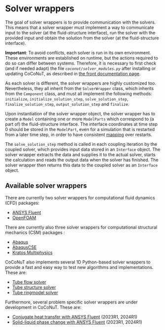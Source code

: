 # Solver wrappers

The goal of solver wrappers is to provide communication with the solvers. This means that a solver wrapper must
implement a way to communicate input to the solver (at the fluid-structure interface), run the solver with the provided
input and obtain the solution from the solver (at the fluid-structure interface).

**Important**: To avoid conflicts, each solver is run in its own environment. These environments are established on
runtime, but the actions required to do so can differ between systems. Therefore, it is necessary to first check (and if
needed adapt) the file *`coconut/solver_modules.py`* after installing or updating CoCoNuT, as described
in [the front documentation page](../../README.md#checking-the-solver-modules).

As each solver is different, the solver wrappers are highly customized too. Nevertheless, they all inherit from
the `SolverWrapper` class, which inherits from the `Component` class, and must all implement the following
methods: `initialize`, `initialize_solution_step`, `solve_solution_step`, `finalize_solution_step`, 
`output_solution_step` and `finalize`.

Upon instantiation of the solver wrapper object, the solver wrapper has to create a `Model` containing one or
more `ModelParts` which correspond to (a part of) the fluid-structure interface. The interface coordinates at time step
0 should be stored in the `ModelPart`, even for a simulation that is restarted from a later time step, in order to have
consistent [mapping](../mappers/mappers.md) over restarts.

The `solve_solution_step` method is called in each coupling iteration by the coupled solver, which provides input data
stored in an `Interface` object. The solver wrapper extracts the data and supplies it to the actual solver, starts the
calculation and reads the output data when the solver has finished. The solver wrapper then returns this data to the
coupled solver as an `Interface` object.

## Available solver wrappers

There are currently two solver wrappers for computational fluid dynamics (CFD) packages:

- [ANSYS Fluent](fluent/fluent.md)
- [OpenFOAM](openfoam/openfoam.md)

There are currently also three solver wrappers for computational structural mechanics (CSM) packages :

- [Abaqus](abaqus/abaqus.md)
- [AbaqusCSE](abaqus_cse/abaqus_cse.md)
- [Kratos Multiphysics](kratos_structure/kratos_structure.md)

CoCoNuT also implements several 1D Python-based solver wrappers to provide a fast and easy way to test new algorithms
and implementations. These are:

- [Tube flow solver](python/python.md#tube-flow-solver)
- [Tube structure solver](python/python.md#tube-structure-solver)
- [Tube ringmodel solver](python/python.md#tube-ringmodel-solver)

Furthermore, several problem specific solver wrappers are under development in CoCoNuT. These are:

- [Conjugate heat transfer with ANSYS Fluent](cht_fluent/cht_fluent.md) (2023R1, 2024R1)
- [Solid-liquid phase change with ANSYS Fluent](pc_fluent/pc_fluent.md) (2023R1, 2024R1)